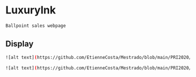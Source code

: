 # LuxuryInk

```sh
Ballpoint sales webpage
```

## Display
```sh
![alt text](https://github.com/EtienneCosta/Mestrado/blob/main/PRI2020/TP1/index.png)
```

```sh
![alt text](https://github.com/EtienneCosta/Mestrado/blob/main/PRI2020/TP1/sales.png)
```

